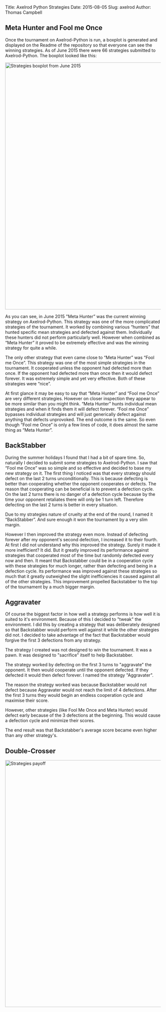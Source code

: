 Title: Axelrod Python Strategies
Date: 2015-08-05
Slug: axelrod
Author: Thomas Campbell

## Meta Hunter and Fool me Once

Once the tournament on Axelrod-Python is run, a boxplot is generated and
displayed on the Readme of the repository so that everyone can see the winning
strategies. As of June 2015 there were 66 strategies submitted to
Axelrod-Python. The boxplot looked like this:

<img src="/images/strategies_boxplot_june_2015.png" alt="Strategies boxplot from
June 2015" style="width: 800px;"/>

As you can see, in June 2015 "Meta Hunter” was the current winning strategy on
Axelrod-Python. This strategy was one of the more complicated strategies of the
tournament. It worked by combining various “hunters” that hunted specific mean
strategies and defected against them. Individually these hunters did not perform
particularly well. However when combined as “Meta Hunter” it proved to be
extremely effective and was the winning strategy for quite a while.

The only other strategy that even came close to “Meta Hunter” was “Fool me
Once”. This strategy was one of the most simple strategies in the tournament. It
cooperated unless the opponent had defected more than once. If the opponent had
defected more than once then it would defect forever. It was extremely simple
and yet very effective. Both of these strategies were “nice”.

At first glance it may be easy to say that “Meta Hunter” and “Fool me Once”  are
very different strategies. However on closer inspection they appear to be more
similar than you might think. “Meta Hunter” hunts individual mean strategies and
when it finds them it will defect forever. “Fool me Once” bypasses individual
strategies and will just generically defect against anything that defects
unprovoked. The end outcome is the same. So even though “Fool me Once” is only a
few lines of code, it does almost the same thing as “Meta Hunter”.

## BackStabber

During the summer holidays I found that I had a bit of spare time. So, naturally
I decided to submit some strategies to Axelrod-Python. I saw that “Fool me Once”
was so simple and so effective and decided to base my new strategy on it. The
first thing I noticed was that every strategy should defect on the last 2 turns
unconditionally. This is because defecting is better than cooperating whether
the opponent cooperates or defects. The reason that cooperating can be
beneficial is to prevent a defection cycle. On the last 2 turns there is no
danger of a defection cycle because by the time your opponent retaliates there
will only be 1 turn left. Therefore defecting on the last 2 turns is better in
every situation.

Due to my strategies nature of cruelty at the end of the round, I named it
“BackStabber”. And sure enough it won the tournament by a very slim margin.

However I then improved the strategy even more. Instead of defecting forever
after my opponent's second defection, I increased it to their fourth. At first I
did not understand why this improved the strategy. Surely it made it more
inefficient? It did. But it greatly improved its performance against strategies
that cooperated most of the time but randomly defected every now and then. It
meant that Backstabber could be in a cooperation cycle with these strategies for
much longer, rather than defecting and being in a defection cycle. Its
performance was improved against these strategies so much that it greatly
outweighed the slight inefficiencies it caused against all of the other
strategies. This improvement propelled Backstabber to the top of the tournament
by a much bigger margin.

## Aggravater

Of course the biggest factor in how well a strategy performs is how well it is
suited to it's environment. Because of this I decided to "tweak" the
environment. I did this by creating a strategy that was deliberately designed so
that Backstabber would perform well against it while the other strategies did
not. I decided to take advantage of the fact that Backstabber would forgive the
first 3 defections from any strategy.

The strategy I created was not designed to win the tournament. It was a pawn. It
was designed to "sacrifice" itself to help Backstabber.

The strategy worked by defecting on the first 3 turns to "aggravate" the
opponent. It then would cooperate until the opponent defected. If they defected
it would then defect forever. I named the strategy "Aggravater".

The reason the strategy worked was because Backstabber would not defect because
Aggravater would not reach the limit of 4 defections. After the first 3 turns
they would begin an endless cooperation cycle and maximise their score.

However, other strategies (like Fool Me Once and Meta Hunter) would defect early
because of the 3 defections at the beginning. This would cause a defection cycle
and minimize their scores.

The end result was that Backstabber's average score became even higher than any
other strategy's.

## Double-Crosser

<img src="/images/strategies_payoff_no_doublecrosser.png" alt="Strategies
payoff" style="width: 800px;"/>
